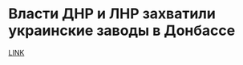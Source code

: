# Власти ДНР и ЛНР захватили украинские заводы в Донбассе



[LINK](https://varlamov.ru/2259193.html)